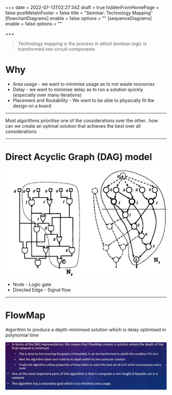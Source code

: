+++
date = 2022-07-13T02:27:34Z
draft = true
hiddenFromHomePage = false
postMetaInFooter = false
title = "Seminar: Technology Mapping"
[flowchartDiagrams]
enable = false
options = ""
[sequenceDiagrams]
enable = false
options = ""

+++
> Technology mapping is the process in which boolean logic is transformed into circuit components

# Why

* Area usage - we want to minimise usage as to not waste resources
* Delay - we want to minimise delay as to run a solution quickly (especially over many iterations)
* Placement and Routability - We want to be able to physically fit the design on a board

***

Most algorithms prioritise one of the considerations over the other.. how can we create an optimal solution that achieves the best over all considerations

***

# Direct Acyclic Graph (DAG) model

![](/uploads/snipaste_2022-07-13_12-31-43.jpg)

* Node - Logic gate
* Directed Edge - Signal flow

***

# FlowMap

Algorithm to produce a depth-minimsed solution which is delay optimised in polynomial time

![](/uploads/snipaste_2022-07-13_12-33-52.jpg)